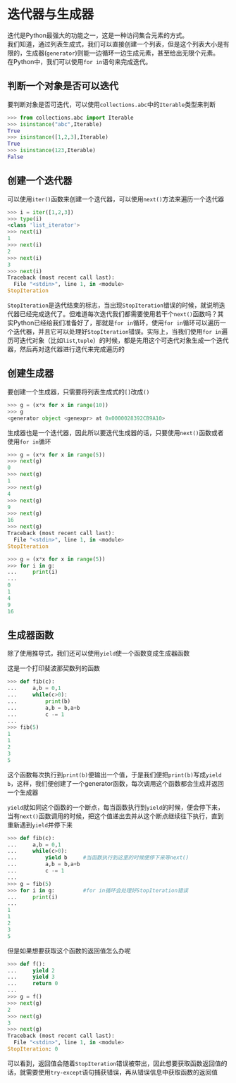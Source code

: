 # 迭代器与生成器

迭代是Python最强大的功能之一，这是一种访问集合元素的方式。<br>
我们知道，通过列表生成式，我们可以直接创建一个列表，但是这个列表大小是有限的，生成器(`generator`)则能一边循环一边生成元素，甚至给出无限个元素。<br>
在Python中，我们可以使用`for in`语句来完成迭代。

## 判断一个对象是否可以迭代

要判断对象是否可迭代，可以使用`collections.abc`中的`Iterable`类型来判断
```py
>>> from collections.abc import Iterable
>>> isinstance("abc",Iterable)
True
>>> isinstance([1,2,3],Iterable)
True
>>> isinstance(123,Iterable)
False
```

## 创建一个迭代器

可以使用`iter()`函数来创建一个迭代器，可以使用`next()`方法来遍历一个迭代器
```py
>>> i = iter([1,2,3])
>>> type(i)
<class 'list_iterator'>
>>> next(i)
1
>>> next(i)
2
>>> next(i)
3
>>> next(i)
Traceback (most recent call last):
  File "<stdin>", line 1, in <module>
StopIteration
```
`StopIteration`是迭代结束的标志，当出现`StopIteration`错误的时候，就说明迭代器已经完成迭代了。但难道每次迭代我们都需要使用若干个`next()`函数吗？其实Python已经给我们准备好了，那就是`for in`循环，使用`for in`循环可以遍历一个迭代器，并且它可以处理好`StopIteration`错误。实际上，当我们使用`for in`遍历可迭代对象（比如`list`,`tuple`）的时候，都是先用这个可迭代对象生成一个迭代器，然后再对迭代器进行迭代来完成遍历的

## 创建生成器

要创建一个生成器，只需要将列表生成式的`[]`改成`()`
```py
>>> g = (x*x for x in range(10))
>>> g
<generator object <genexpr> at 0x0000028392CB9A10>
```
生成器也是一个迭代器，因此所以要迭代生成器的话，只要使用`next()`函数或者使用`for in`循环

```py
>>> g = (x*x for x in range(5))
>>> next(g)
0
>>> next(g)
1
>>> next(g)
4
>>> next(g)
9
>>> next(g)
16
>>> next(g)
Traceback (most recent call last):
  File "<stdin>", line 1, in <module>
StopIteration
```
```py
>>> g = (x*x for x in range(5))
>>> for i in g:
...     print(i)
...
0
1
4
9
16
```

## 生成器函数

除了使用推导式，我们还可以使用`yield`使一个函数变成生成器函数

这是一个打印斐波那契数列的函数
```py
>>> def fib(c):
...     a,b = 0,1
...     while(c>0):
...         print(b)
...         a,b = b,a+b
...         c -= 1
...
>>> fib(5)
1
1
2
3
5
```
这个函数每次执行到`print(b)`便输出一个值，于是我们便把`print(b)`写成`yield b`，这样，我们便创建了一个generator函数，每次调用这个函数都会生成并返回一个生成器

`yield`就如同这个函数的一个断点，每当函数执行到`yield`的时候，便会停下来，当有`next()`函数调用的时候，把这个值递出去并从这个断点继续往下执行，直到重新遇到`yield`并停下来

```py
>>> def fib(c):
...     a,b = 0,1
...     while(c>0):
...         yield b     #当函数执行到这里的时候便停下来等next()
...         a,b = b,a+b
...         c -= 1
...
>>> g = fib(5)
>>> for i in g:         #for in循环会处理好StopIteration错误
...     print(i)
...
1
1
2
3
5
```

但是如果想要获取这个函数的返回值怎么办呢

```py
>>> def f():
...     yield 2
...     yield 3
...     return 0
...
>>> g = f() 
>>> next(g) 
2
>>> next(g)
3
>>> next(g)
Traceback (most recent call last):
  File "<stdin>", line 1, in <module>
StopIteration: 0
```
可以看到，返回值会随着`StopIteration`错误被带出，因此想要获取函数返回值的话，就需要使用`try-except`语句捕获错误，再从错误信息中获取函数的返回值